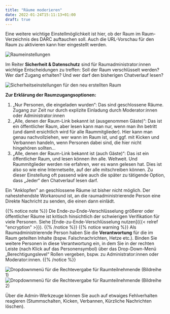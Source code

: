 ```yaml
---
title: "Räume moderieren"
date: 2022-01-24T15:11:13+01:00
draft: true
---
```


Eine weitere wichtige Einstellmöglichkeit ist hier, ob der Raum im Raum-Verzeichnis des DARC auftauchen soll. Auch die URL-Vorschau für den Raum zu aktivieren kann hier eingestellt werden.

![Raumeinstellungen](/images/04_Rooms_de.png)

Im Reiter **Sicherheit & Datenschutz** sind für Raumadministrator:innen wichtige Entscheidungen zu treffen: Soll der Raum verschlüsselt werden? Wer darf Zugang erhalten? Und wer darf den bisherigen Chatverlauf lesen?

![Sicherheitseinstellungen für den neu erstellten Raum](/images/05_Rooms_de.png)

**Zur Erklärung der Raumzugangsoptionen:**

1. „Nur Personen, die eingeladen wurden“: Das sind geschlossene Räume. Zugang zur Zeit nur durch explizite Einladung durch Moderator:innen oder Administrator:innen
2. „Alle, denen der Raum-Link bekannt ist (ausgenommen Gäste)“: Das ist ein öffentlicher Raum, aber lesen kann man nur, wenn man ihn betritt (und damit ersichtlich wird für alle Raummitglieder). Hier kann man genau nachvollziehen, wer wann im Raum ist, und ggf. mit Kicken und Verbannen handeln, wenn Personen dabei sind, die hier nicht hingehören sollten...
3. „Alle, denen der Raum-Link bekannt ist (auch Gäste)“: Das ist ein öffentlicher Raum, und lesen können ihn alle. Weltweit. Und Raummitglieder werden nie erfahren, wer es wann gelesen hat. Dies ist also so wie eine Internetseite, auf der alle mitschreiben können. Zu dieser Einstellung oft passend wäre auch die später zu tätigende Option, dass „Jeder“ den Chatverlauf lesen darf.

Ein "Anklopfen" an geschlossene Räume ist bisher nicht möglich. Der nahestehendste Workaround ist, an die raumadministrierende Person eine Direkte Nachricht zu senden, die einen dann einlädt.

{{% notice note %}}
Die Ende-zu-Ende-Verschlüsselung größerer oder öffentlicher Räume ist kritisch hinsichtlich der schwierigen Verifikation für viele Personen. Siehe [Ende-zu-Ende-Verschlüsselung nutzen]({{< relref "encryption" >}}).
{{% /notice %}}
{{% notice warning %}}
Als Raumadministrierende Person haben Sie die **Verantwortung** für die im Raum geteilten Inhalte (bspw. Falschnachrichten, Hetze etc.). Binden Sie weitere Personen in diese Verantwortung ein, in dem Sie in der rechten Leiste (nach Klick auf das Personensymbol) über das Drop-Down-Menü „Berechtigungslevel“ Rollen vergeben, bspw. zu Administrator:innen oder Moderator:innen.
{{% /notice %}}

![Dropdownmenü für die Rechtevergabe für Raumteilnehmende (Bildreihe 1)](/images/06_Users-Permissions-1_de.png)
![Dropdownmenü für die Rechtevergabe für Raumteilnehmende (Bildreihe 2)](/images/06_Users-Permissions-2_de.png)

Über die Admin-Werkzeuge können Sie auch auf etwaiges Fehlverhalten reagieren (Stummschalten, Kicken, Verbannen, Kürzliche Nachrichten löschen).